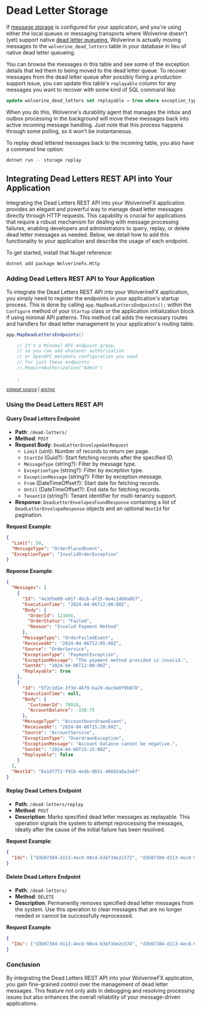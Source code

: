 # Dead Letter Storage

If [message storage](/guide/durability/) is configured for your application, and you're using either the local queues or messaging
transports where Wolverine doesn't (yet) support native [dead letter queueing](https://en.wikipedia.org/wiki/Dead_letter_queue), Wolverine is actually moving messages
to the `wolverine_dead_letters` table in your database in lieu of native dead letter queueing. 

You can browse the messages in this table and see some of the exception details that led them to being moved
to the dead letter queue. To recover messages from the dead letter queue after possibly fixing a production support
issue, you can update this table's `replayable` column for any messages you want to recover with some kind of
SQL command like:

```sql
update wolverine_dead_letters set replayable = true where exception_type = 'InvalidAccountException';
```

When you do this, Wolverine's durability agent that manages the inbox and outbox processing in the background
will move these messages back into active incoming message handling. Just note that this process happens
through some polling, so it won't be instantaneous.

To replay dead lettered messages back to the incoming table, you also have a command line option:

```bash
dotnet run -- storage replay
```

## Integrating Dead Letters REST API into Your Application

Integrating the Dead Letters REST API into your WolverineFX application provides an elegant and powerful way to manage dead letter messages directly through HTTP requests. This capability is crucial for applications that require a robust mechanism for dealing with message processing failures, enabling developers and administrators to query, replay, or delete dead letter messages as needed. Below, we detail how to add this functionality to your application and describe the usage of each endpoint.

To get started, install that Nuget reference:

```bash
dotnet add package WolverineFx.Http
```

### Adding Dead Letters REST API to Your Application

To integrate the Dead Letters REST API into your WolverineFX application, you simply need to register the endpoints in your application's startup process. This is done by calling `app.MapDeadLettersEndpoints();` within the `Configure` method of your `Startup` class or the application initialization block if using minimal API patterns. This method call adds the necessary routes and handlers for dead letter management to your application's routing table.

<!-- snippet: sample_register_dead_letter_endpoints -->
<a id='snippet-sample_register_dead_letter_endpoints'></a>
```cs
app.MapDeadLettersEndpoints()

    // It's a Minimal API endpoint group,
    // so you can add whatever authorization
    // or OpenAPI metadata configuration you need
    // for just these endpoints
    //.RequireAuthorization("Admin")

    ;
```
<sup><a href='https://github.com/JasperFx/wolverine/blob/main/src/Http/WolverineWebApi/Program.cs#L148-L158' title='Snippet source file'>snippet source</a> | <a href='#snippet-sample_register_dead_letter_endpoints' title='Start of snippet'>anchor</a></sup>
<!-- endSnippet -->

### Using the Dead Letters REST API

#### Query Dead Letters Endpoint

- **Path**: `/dead-letters/`
- **Method**: `POST`
- **Request Body**: `DeadLetterEnvelopeGetRequest`
  - `Limit` (uint): Number of records to return per page.
  - `StartId` (Guid?): Start fetching records after the specified ID.
  - `MessageType` (string?): Filter by message type.
  - `ExceptionType` (string?): Filter by exception type.
  - `ExceptionMessage` (string?): Filter by exception message.
  - `From` (DateTimeOffset?): Start date for fetching records.
  - `Until` (DateTimeOffset?): End date for fetching records.
  - `TenantId` (string?): Tenant identifier for multi-tenancy support.
- **Response**: `DeadLetterEnvelopesFoundResponse` containing a list of `DeadLetterEnvelopeResponse` objects and an optional `NextId` for pagination.

**Request Example**:

```json
{
  "Limit": 50,
  "MessageType": "OrderPlacedEvent",
  "ExceptionType": "InvalidOrderException"
}
```

**Reponse Example**:

```json
{
  "Messages": [
    {
      "Id": "4e3d5e88-e01f-4bcb-af25-6e4c14b0a867",
      "ExecutionTime": "2024-04-06T12:00:00Z",
      "Body": {
        "OrderId": 123456,
        "OrderStatus": "Failed",
        "Reason": "Invalid Payment Method"
      },
      "MessageType": "OrderFailedEvent",
      "ReceivedAt": "2024-04-06T12:05:00Z",
      "Source": "OrderService",
      "ExceptionType": "PaymentException",
      "ExceptionMessage": "The payment method provided is invalid.",
      "SentAt": "2024-04-06T12:00:00Z",
      "Replayable": true
    },
    {
      "Id": "5f2c3d1e-3f3d-46f9-ba29-dac8e0f9b078",
      "ExecutionTime": null,
      "Body": {
        "CustomerId": 78910,
        "AccountBalance": -150.75
      },
      "MessageType": "AccountOverdrawnEvent",
      "ReceivedAt": "2024-04-06T15:20:00Z",
      "Source": "AccountService",
      "ExceptionType": "OverdrawnException",
      "ExceptionMessage": "Account balance cannot be negative.",
      "SentAt": "2024-04-06T15:15:00Z",
      "Replayable": false
    }
  ],
  "NextId": "8a1d77f2-f91b-4edb-8b51-466b5a8a3a6f"
}
```

#### Replay Dead Letters Endpoint

- **Path**: `/dead-letters/replay`
- **Method**: `POST`
- **Description**: Marks specified dead letter messages as replayable. This operation signals the system to attempt reprocessing the messages, ideally after the cause of the initial failure has been resolved.

**Request Example**:

```json
{
  "Ids": ["d3b07384-d113-4ec8-98c4-b3bf34e2c572", "d3b07384-d113-4ec8-98c4-b3bf34e2c573"]
}
```

#### Delete Dead Letters Endpoint

- **Path**: `/dead-letters/`
- **Method**: `DELETE`
- **Description**: Permanently removes specified dead letter messages from the system. Use this operation to clear messages that are no longer needed or cannot be successfully reprocessed.

**Request Example**:

```json
{
  "Ids": ["d3b07384-d113-4ec8-98c4-b3bf34e2c574", "d3b07384-d113-4ec8-98c4-b3bf34e2c575"]
}
```

### Conclusion

By integrating the Dead Letters REST API into your WolverineFX application, you gain fine-grained control over the management of dead letter messages. This feature not only aids in debugging and resolving processing issues but also enhances the overall reliability of your message-driven applications.
